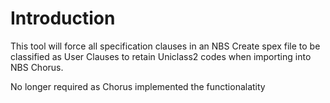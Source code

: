 # Introduction 
This tool will force all specification clauses in an NBS Create spex file to be classified as User Clauses to retain Uniclass2 codes when importing into NBS Chorus.  

No longer required as Chorus implemented the functionalatity

